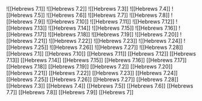 ![[Hebrews 7.1]]
![[Hebrews 7.2]]
![[Hebrews 7.3]]
![[Hebrews 7.4]]
![[Hebrews 7.5]]
![[Hebrews 7.6]]
![[Hebrews 7.7]]
![[Hebrews 7.8]]
![[Hebrews 7.9]]
![[Hebrews 7.10]]
![[Hebrews 7.11]]
![[Hebrews 7.12]]
![[Hebrews 7.13]]
![[Hebrews 7.14]]
![[Hebrews 7.15]]
![[Hebrews 7.16]]
![[Hebrews 7.17]]
![[Hebrews 7.18]]
![[Hebrews 7.19]]
![[Hebrews 7.20]]
![[Hebrews 7.21]]
![[Hebrews 7.22]]
![[Hebrews 7.23]]
![[Hebrews 7.24]]
![[Hebrews 7.25]]
![[Hebrews 7.26]]
![[Hebrews 7.27]]
![[Hebrews 7.28]]
[[Hebrews 7.1]]
[[Hebrews 7.10]]
[[Hebrews 7.11]]
[[Hebrews 7.12]]
[[Hebrews 7.13]]
[[Hebrews 7.14]]
[[Hebrews 7.15]]
[[Hebrews 7.16]]
[[Hebrews 7.17]]
[[Hebrews 7.18]]
[[Hebrews 7.19]]
[[Hebrews 7.2]]
[[Hebrews 7.20]]
[[Hebrews 7.21]]
[[Hebrews 7.22]]
[[Hebrews 7.23]]
[[Hebrews 7.24]]
[[Hebrews 7.25]]
[[Hebrews 7.26]]
[[Hebrews 7.27]]
[[Hebrews 7.28]]
[[Hebrews 7.3]]
[[Hebrews 7.4]]
[[Hebrews 7.5]]
[[Hebrews 7.6]]
[[Hebrews 7.7]]
[[Hebrews 7.8]]
[[Hebrews 7.9]]
[[Hebrews 7]]
